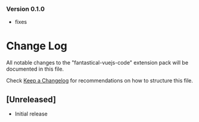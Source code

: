 ### Version 0.1.0
- fixes

# Change Log
All notable changes to the "fantastical-vuejs-code" extension pack will be documented in this file.

Check [Keep a Changelog](http://keepachangelog.com/) for recommendations on how to structure this file.

## [Unreleased]
- Initial release
